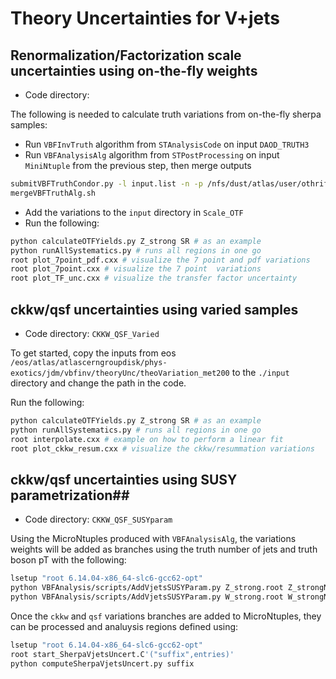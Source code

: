 # Theory Uncertainties for V+jets #


## Renormalization/Factorization scale uncertainties using on-the-fly weights ##
- Code directory:

The following is needed to calculate truth variations from on-the-fly sherpa samples:
- Run `VBFInvTruth` algorithm from `STAnalysisCode` on input `DAOD_TRUTH3`
- Run `VBFAnalysisAlg` algorithm from `STPostProcessing` on input `MiniNtuple` from the previous step, then merge outputs
``` bash
submitVBFTruthCondor.py -l input.list -n -p /nfs/dust/atlas/user/othrif/vbf/myPP/run_condor_300919/x509up_u29949 --noSubmit
mergeVBFTruthAlg.sh
```
- Add the variations to the `input` directory in `Scale_OTF`
- Run the following:
``` bash
python calculateOTFYields.py Z_strong SR # as an example
python runAllSystematics.py # runs all regions in one go
root plot_7point_pdf.cxx # visualize the 7 point and pdf variations
root plot_7point.cxx # visualize the 7 point  variations
root plot_TF_unc.cxx # visualize the transfer factor uncertainty
```

## ckkw/qsf uncertainties using varied samples ##
- Code directory: `CKKW_QSF_Varied`

To get started, copy the inputs from eos `/eos/atlas/atlascerngroupdisk/phys-exotics/jdm/vbfinv/theoryUnc/theoVariation_met200` to the `./input` directory and change the path in the code.

Run the following:
``` bash
python calculateOTFYields.py Z_strong SR # as an example
python runAllSystematics.py # runs all regions in one go
root interpolate.cxx # example on how to perform a linear fit
root plot_ckkw_resum.cxx # visualize the ckkw/resummation variations
```

## ckkw/qsf uncertainties using SUSY parametrization##
- Code directory: `CKKW_QSF_SUSYparam`

Using the MicroNtuples produced with `VBFAnalysisAlg`, the variations weights will be added as branches using the truth number of jets and truth boson pT with the following:

``` bash
lsetup "root 6.14.04-x86_64-slc6-gcc62-opt"
python VBFAnalysis/scripts/AddVjetsSUSYParam.py Z_strong.root Z_strongNominal
python VBFAnalysis/scripts/AddVjetsSUSYParam.py W_strong.root W_strongNominal
```
Once the `ckkw` and `qsf` variations branches are added to MicroNtuples, they can be processed and analuysis regions defined using:
``` bash
lsetup "root 6.14.04-x86_64-slc6-gcc62-opt"
root start_SherpaVjetsUncert.C'("suffix",entries)'
python computeSherpaVjetsUncert.py suffix
```
